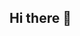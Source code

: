 ## Hi there 👋

<!--
**ZarahSabrina/ZarahSabrina** is a ✨ _special_ ✨ repository because its `README.md` (this file) appears on your GitHub profile.

# Hi, I'm Zarah Sabrina Larasati! 👋

✨ I'm interested in data analysis and machine learning.

🚀 I'm currently learning about predictive modeling and data visualization.

💡 I'm looking to apply my skills in data-driven solutions.

📫 How to reach me: www.linkedin.com/in/zarahsabrinalarasati
